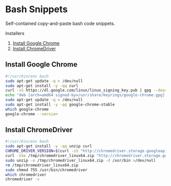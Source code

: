 # Bash Snippets

Self-contained copy-and-paste bash code snippets.

Installers

1. [Install Google Chrome](#install-google-chrome)
1. [Install ChromeDriver](#install-chromedriver)

## Install Google Chrome

```bash
#!/usr/bin/env bash
sudo apt-get update -q > /dev/null
sudo apt-get install -y -qq curl
curl -sS https://dl.google.com/linux/linux_signing_key.pub | gpg --dearmor | sudo tee /usr/share/keyrings/google-chrome.gpg >/dev/null
echo "deb [arch=amd64 signed-by=/usr/share/keyrings/google-chrome.gpg] http://dl.google.com/linux/chrome/deb/ stable main" | sudo tee /etc/apt/sources.list.d/google-chrome.list >/dev/null
sudo apt-get update -q > /dev/null
sudo apt-get install -y -qq google-chrome-stable
which google-chrome
google-chrome --version
```

## Install ChromeDriver

```bash
#!/usr/bin/env bash
sudo apt-get install -y -qq unzip curl
CHROME_DRIVER_VERSION=$(curl -sS "http://chromedriver.storage.googleapis.com/LATEST_RELEASE")
curl -sSo /tmp/chromedriver_linux64.zip "http://chromedriver.storage.googleapis.com/${CHROME_DRIVER_VERSION}/chromedriver_linux64.zip"
sudo unzip -o /tmp/chromedriver_linux64.zip -d /usr/bin >/dev/null
rm /tmp/chromedriver_linux64.zip 
sudo chmod 755 /usr/bin/chromedriver 
which chromedriver
chromedriver -v
```
